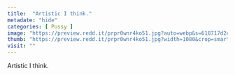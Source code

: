 ```yaml
---
title:  "Artistic I think."
metadate: "hide"
categories: [ Pussy ]
image: "https://preview.redd.it/prpr0wnr4ko51.jpg?auto=webp&s=618717d2cfbb8de743d4f12156d35515ef5d5904"
thumb: "https://preview.redd.it/prpr0wnr4ko51.jpg?width=1080&crop=smart&auto=webp&s=58c376bc764165e7dfb86955247d1c7d291dbe47"
visit: ""
---
```

Artistic I think.
